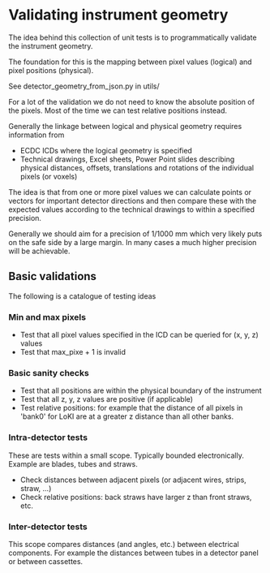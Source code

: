 

# Validating instrument geometry
The idea behind this collection of unit tests is to programmatically
validate the instrument geometry.

The foundation for this is the mapping between pixel values (logical) and
pixel positions (physical).

See detector_geometry_from_json.py in utils/

For a lot of the validation we do not need to know the absolute position of the
pixels. Most of the time we can test relative positions instead.

Generally the linkage between logical and physical geometry requires information
from
  * ECDC ICDs where the logical geometry is specified
  * Technical drawings, Excel sheets, Power Point slides describing physical
  distances, offsets, translations and rotations of the individual pixels (or voxels)

The idea is that from one or more pixel values we can calculate points or
vectors for important detector directions and then compare these with the
expected values according to the technical drawings to within a specified precision.

Generally we should aim for a precision of 1/1000 mm which very likely puts on
the safe side by a large margin. In many cases a much higher precision will be
achievable.

## Basic validations
The following is a catalogue of testing ideas

### Min and max pixels
  * Test that all pixel values specified in the ICD can be queried for (x, y, z) values
  * Test that max_pixe + 1 is invalid

### Basic sanity checks
  * Test that all positions are within the physical boundary of the instrument
  * Test that all z, y, z values are positive (if applicable)
  * Test relative positions: for example that the distance of all pixels in 'bank0'
for LoKI are at a greater z distance than all other banks.

### Intra-detector tests
These are tests within a small scope. Typically bounded electronically. Example are blades, tubes and straws.
  * Check distances between adjacent pixels (or adjacent wires, strips, straw, ...)
  * Check relative positions: back straws have larger z than front straws, etc.

### Inter-detector tests
This scope compares distances (and angles, etc.) between electrical components. For example the distances between tubes in a detector panel or between cassettes.
